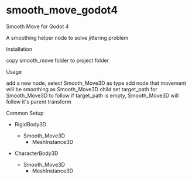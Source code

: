 # smooth_move_godot4
Smooth Move for Godot 4

A smoothing helper node to solve jittering problem


Installation

copy smooth_move folder to project folder

Usage

add a new node, select Smooth_Move3D as type
add node that movement will be smoothing as Smooth_Move3D child
set target_path for Smooth_Move3D to follow
if target_path is empty, Smooth_Move3D will follow it's parent transform


Common Setup
- RigidBody3D
  - Smooth_Move3D 
    - MeshInstance3D
	
- CharacterBody3D
  - Smooth_Move3D 
    - MeshInstance3D
